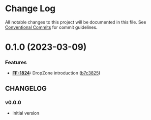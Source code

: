 # Change Log

All notable changes to this project will be documented in this file.
See [Conventional Commits](https://conventionalcommits.org) for commit guidelines.

# 0.1.0 (2023-03-09)


### Features

* **[FF-1824](https://jira.sbercloud.tech/browse/FF-1824):** DropZone introduction ([b7c3825](https://git.sbercloud.tech/sbercloud-ui/uikit-tokens-demo/commits/b7c3825ae0d350eb3f51be844730662693ba8782))





## CHANGELOG

### v0.0.0

- Initial version
